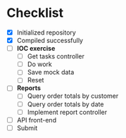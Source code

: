 # Checklist

- [X] Initialized repository
- [X] Compiled successfully
- [ ] **IOC exercise**
	- [ ] Get tasks controller
	- [ ] Do work
	- [ ] Save mock data
	- [ ] Reset
- [ ] **Reports**
	- [ ] Query order totals by customer
	- [ ] Query order totals by date
	- [ ] Implement report controller
- [ ] API front-end
- [ ] Submit
